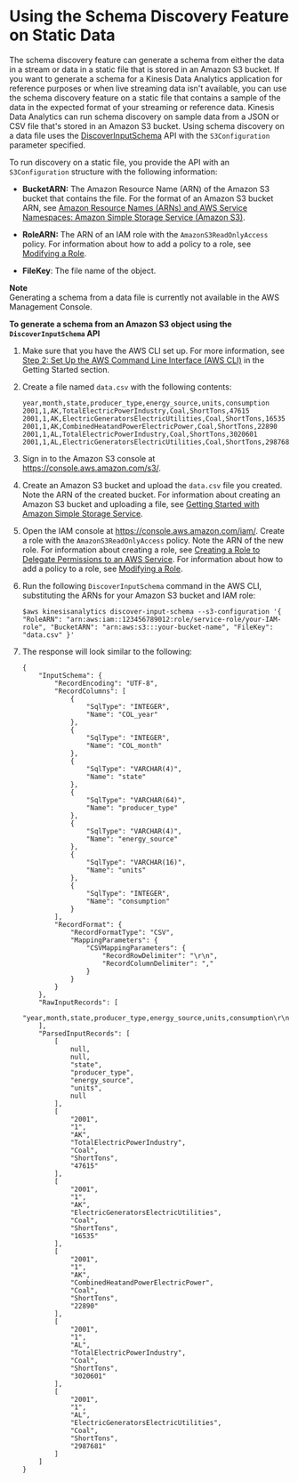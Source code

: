 # Using the Schema Discovery Feature on Static Data<a name="sch-dis-ref"></a>

The schema discovery feature can generate a schema from either the data in a stream or data in a static file that is stored in an Amazon S3 bucket\. If you want to generate a schema for a Kinesis Data Analytics application for reference purposes or when live streaming data isn't available, you can use the schema discovery feature on a static file that contains a sample of the data in the expected format of your streaming or reference data\. Kinesis Data Analytics can run schema discovery on sample data from a JSON or CSV file that's stored in an Amazon S3 bucket\. Using schema discovery on a data file uses the [DiscoverInputSchema](API_DiscoverInputSchema.md) API with the `S3Configuration` parameter specified\.

To run discovery on a static file, you provide the API with an `S3Configuration` structure with the following information:

+ **BucketARN:** The Amazon Resource Name \(ARN\) of the Amazon S3 bucket that contains the file\. For the format of an Amazon S3 bucket ARN, see [Amazon Resource Names \(ARNs\) and AWS Service Namespaces: Amazon Simple Storage Service \(Amazon S3\)](http://docs.aws.amazon.com/general/latest/gr/aws-arns-and-namespaces.html#arn-syntax-s3)\.

+ **RoleARN:** The ARN of an IAM role with the `AmazonS3ReadOnlyAccess` policy\. For information about how to add a policy to a role, see [Modifying a Role](http://docs.aws.amazon.com/IAM/latest/UserGuide/id_roles_manage_modify.html)\.

+ **FileKey**: The file name of the object\.

**Note**  
Generating a schema from a data file is currently not available in the AWS Management Console\.

**To generate a schema from an Amazon S3 object using the `DiscoverInputSchema` API**

1. Make sure that you have the AWS CLI set up\. For more information, see [Step 2: Set Up the AWS Command Line Interface \(AWS CLI\)](setup-awscli.md) in the Getting Started section\.

1. Create a file named `data.csv` with the following contents:

   ```
   year,month,state,producer_type,energy_source,units,consumption
   2001,1,AK,TotalElectricPowerIndustry,Coal,ShortTons,47615
   2001,1,AK,ElectricGeneratorsElectricUtilities,Coal,ShortTons,16535
   2001,1,AK,CombinedHeatandPowerElectricPower,Coal,ShortTons,22890
   2001,1,AL,TotalElectricPowerIndustry,Coal,ShortTons,3020601
   2001,1,AL,ElectricGeneratorsElectricUtilities,Coal,ShortTons,2987681
   ```

1. Sign in to the Amazon S3 console at [https://console\.aws\.amazon\.com/s3/](https://console.aws.amazon.com/s3/)\.

1. Create an Amazon S3 bucket and upload the `data.csv` file you created\. Note the ARN of the created bucket\. For information about creating an Amazon S3 bucket and uploading a file, see [Getting Started with Amazon Simple Storage Service](http://docs.aws.amazon.com/AmazonS3/latest/gsg/GetStartedWithS3.html)\. 

1. Open the IAM console at [https://console\.aws\.amazon\.com/iam/](https://console.aws.amazon.com/iam/)\. Create a role with the `AmazonS3ReadOnlyAccess` policy\. Note the ARN of the new role\. For information about creating a role, see [Creating a Role to Delegate Permissions to an AWS Service](http://docs.aws.amazon.com/IAM/latest/UserGuide/id_roles_create_for-service.html)\. For information about how to add a policy to a role, see [Modifying a Role](http://docs.aws.amazon.com/IAM/latest/UserGuide/id_roles_manage_modify.html)\.

1. Run the following `DiscoverInputSchema` command in the AWS CLI, substituting the ARNs for your Amazon S3 bucket and IAM role:

   ```
   $aws kinesisanalytics discover-input-schema --s3-configuration '{ "RoleARN": "arn:aws:iam::123456789012:role/service-role/your-IAM-role", "BucketARN": "arn:aws:s3:::your-bucket-name", "FileKey": "data.csv" }' 
   ```

1. The response will look similar to the following:

   ```
   {
       "InputSchema": {
           "RecordEncoding": "UTF-8",
           "RecordColumns": [
               {
                   "SqlType": "INTEGER",
                   "Name": "COL_year"
               },
               {
                   "SqlType": "INTEGER",
                   "Name": "COL_month"
               },
               {
                   "SqlType": "VARCHAR(4)",
                   "Name": "state"
               },
               {
                   "SqlType": "VARCHAR(64)",
                   "Name": "producer_type"
               },
               {
                   "SqlType": "VARCHAR(4)",
                   "Name": "energy_source"
               },
               {
                   "SqlType": "VARCHAR(16)",
                   "Name": "units"
               },
               {
                   "SqlType": "INTEGER",
                   "Name": "consumption"
               }
           ],
           "RecordFormat": {
               "RecordFormatType": "CSV",
               "MappingParameters": {
                   "CSVMappingParameters": {
                       "RecordRowDelimiter": "\r\n",
                       "RecordColumnDelimiter": ","
                   }
               }
           }
       },
       "RawInputRecords": [
           "year,month,state,producer_type,energy_source,units,consumption\r\n2001,1,AK,TotalElectricPowerIndustry,Coal,ShortTons,47615\r\n2001,1,AK,ElectricGeneratorsElectricUtilities,Coal,ShortTons,16535\r\n2001,1,AK,CombinedHeatandPowerElectricPower,Coal,ShortTons,22890\r\n2001,1,AL,TotalElectricPowerIndustry,Coal,ShortTons,3020601\r\n2001,1,AL,ElectricGeneratorsElectricUtilities,Coal,ShortTons,2987681"
       ],
       "ParsedInputRecords": [
           [
               null,
               null,
               "state",
               "producer_type",
               "energy_source",
               "units",
               null
           ],
           [
               "2001",
               "1",
               "AK",
               "TotalElectricPowerIndustry",
               "Coal",
               "ShortTons",
               "47615"
           ],
           [
               "2001",
               "1",
               "AK",
               "ElectricGeneratorsElectricUtilities",
               "Coal",
               "ShortTons",
               "16535"
           ],
           [
               "2001",
               "1",
               "AK",
               "CombinedHeatandPowerElectricPower",
               "Coal",
               "ShortTons",
               "22890"
           ],
           [
               "2001",
               "1",
               "AL",
               "TotalElectricPowerIndustry",
               "Coal",
               "ShortTons",
               "3020601"
           ],
           [
               "2001",
               "1",
               "AL",
               "ElectricGeneratorsElectricUtilities",
               "Coal",
               "ShortTons",
               "2987681"
           ]
       ]
   }
   ```